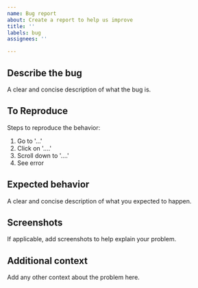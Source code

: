 ```yaml
---
name: Bug report
about: Create a report to help us improve
title: ''
labels: bug
assignees: ''

---
```


**Describe the bug**
------------------------
A clear and concise description of what the bug is.

**To Reproduce**
--------------------
Steps to reproduce the behavior:
1. Go to '...'
2. Click on '....'
3. Scroll down to '....'
4. See error

**Expected behavior**
-----------------------
A clear and concise description of what you expected to happen.

**Screenshots**
-------------------
If applicable, add screenshots to help explain your problem.

**Additional context**
--------------------------
Add any other context about the problem here.
